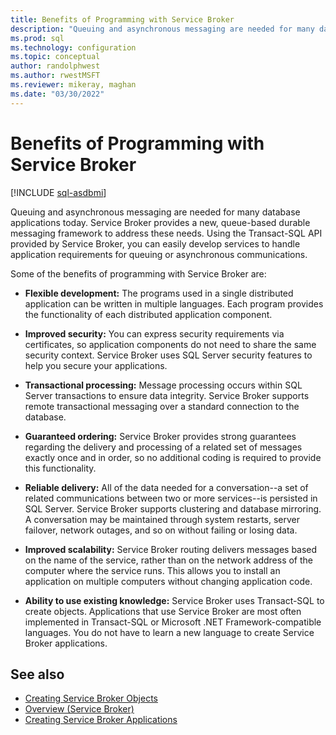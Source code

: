 ```yaml
---
title: Benefits of Programming with Service Broker
description: "Queuing and asynchronous messaging are needed for many database applications today."
ms.prod: sql
ms.technology: configuration
ms.topic: conceptual
author: randolphwest
ms.author: rwestMSFT
ms.reviewer: mikeray, maghan
ms.date: "03/30/2022"
---
```


# Benefits of Programming with Service Broker

[!INCLUDE [sql-asdbmi](../../includes/applies-to-version/sql-asdbmi.md)]

Queuing and asynchronous messaging are needed for many database applications today. Service Broker provides a new, queue-based durable messaging framework to address these needs. Using the Transact-SQL API provided by Service Broker, you can easily develop services to handle application requirements for queuing or asynchronous communications.

Some of the benefits of programming with Service Broker are:

- **Flexible development:** The programs used in a single distributed application can be written in multiple languages. Each program provides the functionality of each distributed application component.

- **Improved security:** You can express security requirements via certificates, so application components do not need to share the same security context. Service Broker uses SQL Server security features to help you secure your applications.

- **Transactional processing:** Message processing occurs within SQL Server transactions to ensure data integrity. Service Broker supports remote transactional messaging over a standard connection to the database.

- **Guaranteed ordering:** Service Broker provides strong guarantees regarding the delivery and processing of a related set of messages exactly once and in order, so no additional coding is required to provide this functionality.

- **Reliable delivery:** All of the data needed for a conversation--a set of related communications between two or more services--is persisted in SQL Server. Service Broker supports clustering and database mirroring. A conversation may be maintained through system restarts, server failover, network outages, and so on without failing or losing data.

- **Improved scalability:** Service Broker routing delivers messages based on the name of the service, rather than on the network address of the computer where the service runs. This allows you to install an application on multiple computers without changing application code.

- **Ability to use existing knowledge:** Service Broker uses Transact-SQL to create objects. Applications that use Service Broker are most often implemented in Transact-SQL or Microsoft .NET Framework-compatible languages. You do not have to learn a new language to create Service Broker applications.

## See also

- [Creating Service Broker Objects](creating-service-broker-objects.md)
- [Overview (Service Broker)](overview.md)
- [Creating Service Broker Applications](creating-service-broker-applications.md)
